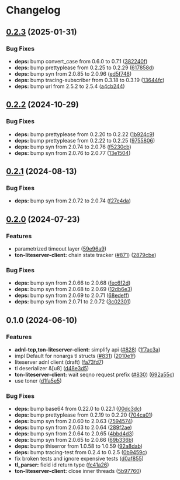 # Changelog

## [0.2.3](https://github.com/getgems-io/ton-grpc/compare/ton-liteserver-client-v0.2.2...ton-liteserver-client-v0.2.3) (2025-01-31)


### Bug Fixes

* **deps:** bump convert_case from 0.6.0 to 0.7.1 ([382240f](https://github.com/getgems-io/ton-grpc/commit/382240f6dda28a8a9c65386d6eb79f8a17f4f50d))
* **deps:** bump prettyplease from 0.2.25 to 0.2.29 ([617858d](https://github.com/getgems-io/ton-grpc/commit/617858d09179f1ae4633944578b8b417a10cacf2))
* **deps:** bump syn from 2.0.85 to 2.0.96 ([ed5f748](https://github.com/getgems-io/ton-grpc/commit/ed5f748537cd1f53a5cdf7dd24547357622d91b5))
* **deps:** bump tracing-subscriber from 0.3.18 to 0.3.19 ([13644fc](https://github.com/getgems-io/ton-grpc/commit/13644fc0997f9d6e16e7ad0e52b221bb7e5f5d9b))
* **deps:** bump url from 2.5.2 to 2.5.4 ([a4cb244](https://github.com/getgems-io/ton-grpc/commit/a4cb244adecdca53b9b6abe1c69e3d8ccaa9d2ea))

## [0.2.2](https://github.com/getgems-io/ton-grpc/compare/ton-liteserver-client-v0.2.1...ton-liteserver-client-v0.2.2) (2024-10-29)


### Bug Fixes

* **deps:** bump prettyplease from 0.2.20 to 0.2.22 ([1b924c9](https://github.com/getgems-io/ton-grpc/commit/1b924c9a9f5b943dedbf93534943e824b8112d6f))
* **deps:** bump prettyplease from 0.2.22 to 0.2.25 ([9755806](https://github.com/getgems-io/ton-grpc/commit/97558066be05fc3f20580c877ee7be474c9a1943))
* **deps:** bump syn from 2.0.74 to 2.0.76 ([f5230cb](https://github.com/getgems-io/ton-grpc/commit/f5230cb68c10f624a9a4d0f5c949d35097b82474))
* **deps:** bump syn from 2.0.76 to 2.0.77 ([13e1504](https://github.com/getgems-io/ton-grpc/commit/13e1504fb7d112a672f41244f27c2447637c1e9a))

## [0.2.1](https://github.com/getgems-io/ton-grpc/compare/ton-liteserver-client-v0.2.0...ton-liteserver-client-v0.2.1) (2024-08-13)


### Bug Fixes

* **deps:** bump syn from 2.0.72 to 2.0.74 ([f27e4da](https://github.com/getgems-io/ton-grpc/commit/f27e4da342c691667dbc09cc0114d28f6b66b1e8))

## [0.2.0](https://github.com/getgems-io/ton-grpc/compare/ton-liteserver-client-v0.1.0...ton-liteserver-client-v0.2.0) (2024-07-23)


### Features

* parametrized timeout layer ([59e96a9](https://github.com/getgems-io/ton-grpc/commit/59e96a9e7d4780e8771dfcac1d1c6d053448b113))
* **ton-liteserver-client:** chain state tracker ([#871](https://github.com/getgems-io/ton-grpc/issues/871)) ([2879cbe](https://github.com/getgems-io/ton-grpc/commit/2879cbe52eb7e08e1574a8e998d15ed152ae2fda))


### Bug Fixes

* **deps:** bump syn from 2.0.66 to 2.0.68 ([fec6f2d](https://github.com/getgems-io/ton-grpc/commit/fec6f2d61f5c74d89b87b57d1aaf6b4bbe7896f7))
* **deps:** bump syn from 2.0.68 to 2.0.69 ([12db6e3](https://github.com/getgems-io/ton-grpc/commit/12db6e3638caa5460e119e21f8abb4b7d4d715b8))
* **deps:** bump syn from 2.0.69 to 2.0.71 ([68edeff](https://github.com/getgems-io/ton-grpc/commit/68edeff26546008bafe5ba0c5eb4ef582f5a49da))
* **deps:** bump syn from 2.0.71 to 2.0.72 ([3c02301](https://github.com/getgems-io/ton-grpc/commit/3c023013336a6b7005e01ca150483e5d86881446))

## 0.1.0 (2024-06-10)


### Features

* **adnl-tcp,ton-liteserver-client:** simplify api ([#828](https://github.com/getgems-io/ton-grpc/issues/828)) ([1f7ac3a](https://github.com/getgems-io/ton-grpc/commit/1f7ac3a277b7c36d8188b8bb44b439b76cbdfa14))
* impl Default for nonargs tl structs ([#831](https://github.com/getgems-io/ton-grpc/issues/831)) ([2010e1f](https://github.com/getgems-io/ton-grpc/commit/2010e1f52f63fecb531d7cdd74e3d827a47a78f5))
* liteserver adnl client (draft) ([fa73fd7](https://github.com/getgems-io/ton-grpc/commit/fa73fd73076f479520f881c1fe166ffed734cbe6))
* tl deserializer &[u8] ([d48e3d5](https://github.com/getgems-io/ton-grpc/commit/d48e3d567190dd06ef2a47f7e8c8d1d8fa2eda44))
* **ton-liteserver-client:** wait seqno request prefix ([#830](https://github.com/getgems-io/ton-grpc/issues/830)) ([692a55c](https://github.com/getgems-io/ton-grpc/commit/692a55c0210765938633fa154184cc2ed48cfcb2))
* use toner ([d1fa5e5](https://github.com/getgems-io/ton-grpc/commit/d1fa5e5e7f62d6a6c9eeacc3b674e8d19ec8cdf6))


### Bug Fixes

* **deps:** bump base64 from 0.22.0 to 0.22.1 ([00dc3dc](https://github.com/getgems-io/ton-grpc/commit/00dc3dc01099fb34fa52cbf578fb2388fcdd3a21))
* **deps:** bump prettyplease from 0.2.19 to 0.2.20 ([704ca01](https://github.com/getgems-io/ton-grpc/commit/704ca0117db22acaaca6fcc121f1a2fa9114606a))
* **deps:** bump syn from 2.0.60 to 2.0.63 ([7594574](https://github.com/getgems-io/ton-grpc/commit/759457488245deea841e50e2152ff9f850f3ac33))
* **deps:** bump syn from 2.0.63 to 2.0.64 ([289f2ae](https://github.com/getgems-io/ton-grpc/commit/289f2aeeed230c14c3c8b8b65299aab3bf79add4))
* **deps:** bump syn from 2.0.64 to 2.0.65 ([4bbd4d3](https://github.com/getgems-io/ton-grpc/commit/4bbd4d32cd9e1a78dec42544dc5cf0a50fd8c498))
* **deps:** bump syn from 2.0.65 to 2.0.66 ([69b336b](https://github.com/getgems-io/ton-grpc/commit/69b336b1eaadb058078c449960b01839b3894c92))
* **deps:** bump thiserror from 1.0.58 to 1.0.59 ([92a8dab](https://github.com/getgems-io/ton-grpc/commit/92a8dab819651ac7c5b8c17acf0c76b371da833d))
* **deps:** bump tracing-test from 0.2.4 to 0.2.5 ([0b9459c](https://github.com/getgems-io/ton-grpc/commit/0b9459cad8e6a3f8228d3ebad25aee66706d209b))
* fix broken tests and ignore expensive tests ([d0af855](https://github.com/getgems-io/ton-grpc/commit/d0af8552336cfbe5b9890ef5c5b2529e9cd1ecc9))
* **tl_parser:** field id return type ([fc41a26](https://github.com/getgems-io/ton-grpc/commit/fc41a26737e9bc14654c41d55ad711983e0e0050))
* **ton-liteserver-client:** close inner threads ([5b97760](https://github.com/getgems-io/ton-grpc/commit/5b97760b6abe8cd99c65fdee7db8b5ea85dcffb5))
